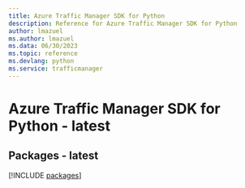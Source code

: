 ```yaml
---
title: Azure Traffic Manager SDK for Python
description: Reference for Azure Traffic Manager SDK for Python
author: lmazuel
ms.author: lmazuel
ms.data: 06/30/2023
ms.topic: reference
ms.devlang: python
ms.service: trafficmanager
---
```

# Azure Traffic Manager SDK for Python - latest
## Packages - latest
[!INCLUDE [packages](traffic-manager-index.md)]